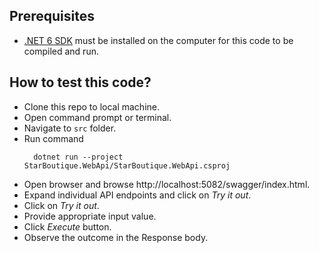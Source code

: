

## Prerequisites
* [.NET 6 SDK](https://dotnet.microsoft.com/en-us/download/dotnet/6.0) must be installed on the computer for this code to be compiled and run.

## How to test this code?
* Clone this repo to local machine.
* Open command prompt or terminal.
* Navigate to `src` folder.
* Run command 
  ```
    dotnet run --project StarBoutique.WebApi/StarBoutique.WebApi.csproj
  ```
* Open browser and browse http://localhost:5082/swagger/index.html.
* Expand individual API endpoints and click on *Try it out*.
* Click on *Try it out*.
* Provide appropriate input value.
* Click *Execute* button.
* Observe the outcome in the Response body.